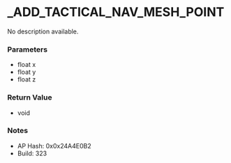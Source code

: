 # _ADD_TACTICAL_NAV_MESH_POINT

No description available.

### Parameters
* float x
* float y
* float z

### Return Value
* void

### Notes
* AP Hash: 0x0x24A4E0B2
* Build: 323

